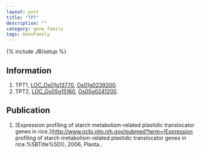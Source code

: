 ```yaml
---
layout: post
title: "TPT"
description: ""
category: gene family
tags: GeneFamily
---
```

{% include JB/setup %}

## Information
1. TPT1, [LOC_Os01g13770](http://rice.plantbiology.msu.edu/cgi-bin/ORF_infopage.cgi?orf=LOC_Os01g13770), [Os01g0239200](http://rapdb.dna.affrc.go.jp/viewer/gbrowse_details/irgsp1?name=Os01g0239200).
2. TPT2, [LOC_Os05g15160](http://rice.plantbiology.msu.edu/cgi-bin/ORF_infopage.cgi?orf=LOC_Os05g15160), [Os05g0241200](http://rapdb.dna.affrc.go.jp/viewer/gbrowse_details/irgsp1?name=Os05g0241200).

## Publication
1. [Expression profiling of starch metabolism-related plastidic translocator genes in rice.](http://www.ncbi.nlm.nih.gov/pubmed?term=(Expression profiling of starch metabolism-related plastidic translocator genes in rice.%5BTitle%5D)), 2006, Planta..


